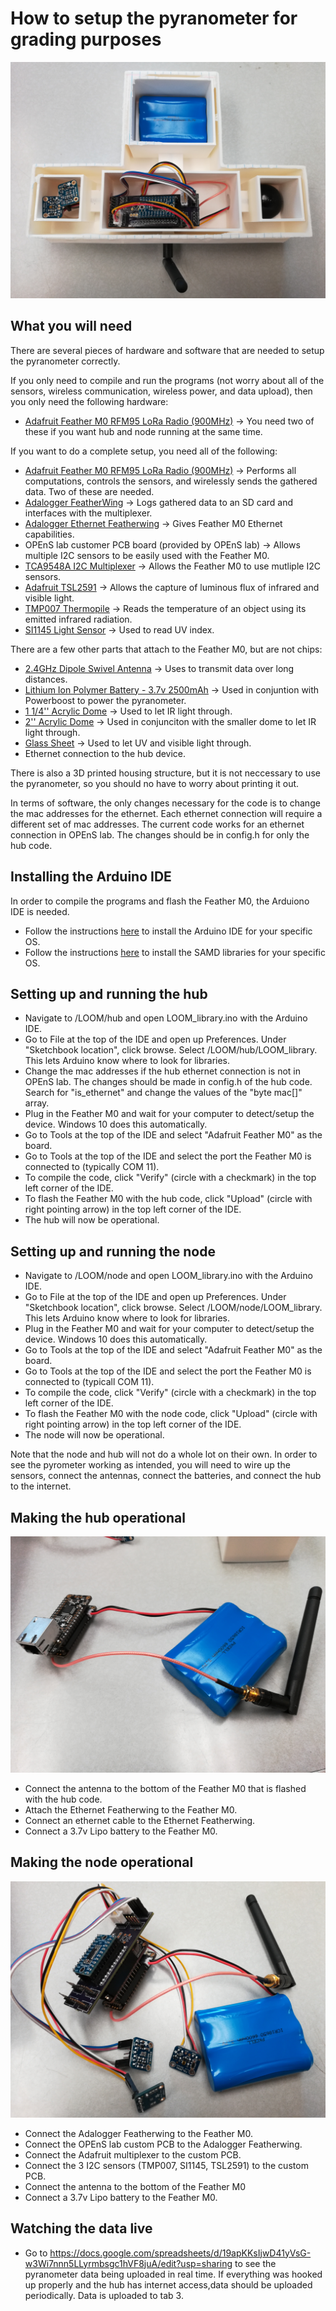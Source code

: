 # How to setup the pyranometer for grading purposes
![Complete setup](Images/pyro_topview1.jpg)

## What you will need
There are several pieces of hardware and software that are needed to setup the pyranometer correctly.

If you only need to compile and run the programs (not worry about all of the sensors, wireless communication, wireless power, and data upload), then you only need the following hardware:
- [Adafruit Feather M0 RFM95 LoRa Radio (900MHz)](https://www.adafruit.com/product/3178) -> You need two of these if you want hub and node running at the same time.

If you want to do a complete setup, you need all of the following:
- [Adafruit Feather M0 RFM95 LoRa Radio (900MHz)](https://www.adafruit.com/product/3178) -> Performs all computations, controls the sensors, and wirelessly sends the gathered data. Two of these are needed.
- [Adalogger FeatherWing](https://www.adafruit.com/product/2922) -> Logs gathered data to an SD card and interfaces with the multiplexer.
- [Adalogger Ethernet Featherwing](https://www.adafruit.com/product/3201) -> Gives Feather M0 Ethernet capabilities.
- OPEnS lab customer PCB board (provided by OPEnS lab) -> Allows multiple I2C sensors to be easily used with the Feather M0.
- [TCA9548A I2C Multiplexer](https://www.adafruit.com/product/2717) -> Allows the Feather M0 to use mutliple I2C sensors.
- [Adafruit TSL2591](https://www.adafruit.com/product/1980) -> Allows the capture of luminous flux of infrared and visible light.
- [TMP007 Thermopile](https://www.adafruit.com/product/2023) -> Reads the temperature of an object using its emitted infrared radiation.
- [SI1145 Light Sensor](https://www.adafruit.com/product/1777) -> Used to read UV index.

There are a few other parts that attach to the Feather M0, but are not chips:
- [2.4GHz Dipole Swivel Antenna](https://www.adafruit.com/product/944) -> Uses to transmit data over long distances.
- [Lithium Ion Polymer Battery - 3.7v 2500mAh](https://www.adafruit.com/product/328) -> Used in conjuntion with Powerboost to power the pyranometer.
- [1 1/4'' Acrylic Dome](https://kitkraft.com/products/1-1-4-31-8mm-clear-domes) -> Used to let IR light through.
- [2'' Acrylic Dome](https://kitkraft.com/products/2-50-4mm-clear-domes) -> Used in conjunciton with the smaller dome to let IR light through.
- [Glass Sheet](https://www.goodybeads.com/store/products/A013863.htm?gclid=EAIaIQobChMI_q3O9Liq4AIVjeNkCh3AEAxFEAQYASABEgL-IPD_BwE) -> Used to let UV and visible light through. 
- Ethernet connection to the hub device.

There is also a 3D printed housing structure, but it is not neccessary to use the pyranometer, so you should no have to worry about printing it out.

In terms of software, the only changes necessary for the code is to change the mac addresses for the ethernet. Each ethernet connection will require a different set of mac addresses. The current code works for an ethernet connection in OPEnS lab. The changes should be in config.h for only the hub code.

## Installing the Arduino IDE
In order to compile the programs and flash the Feather M0, the Arduiono IDE is needed. 
- Follow the instructions [here](https://learn.adafruit.com/adafruit-feather-m0-basic-proto/setup) to install the Arduino IDE for your specific OS.
- Follow the instructions [here](https://learn.adafruit.com/adafruit-feather-m0-basic-proto/using-with-arduino-ide) to install the SAMD libraries for your specific OS.

## Setting up and running the hub
- Navigate to /LOOM/hub and open LOOM_library.ino with the Arduino IDE.
- Go to File at the top of the IDE and open up Preferences. Under "Sketchbook location", click browse. Select /LOOM/hub/LOOM_library. This lets Arduino know where to look for libraries.
- Change the mac addresses if the hub ethernet connection is not in OPEnS lab. The changes should be made in config.h of the hub code. Search for "is_ethernet" and change the values of the "byte mac[]" array.
- Plug in the Feather M0 and wait for your computer to detect/setup the device. Windows 10 does this automatically.
- Go to Tools at the top of the IDE and select "Adafruit Feather M0" as the board.
- Go to Tools at the top of the IDE and select the port the Feather M0 is connected to (typically COM 11). 
- To compile the code, click "Verify" (circle with a checkmark) in the top left corner of the IDE.
- To flash the Feather M0 with the hub code, click "Upload" (circle with right pointing arrow) in the top left corner of the IDE.
- The hub will now be operational.

## Setting up and running the node
- Navigate to /LOOM/node and open LOOM_library.ino with the Arduino IDE.
- Go to File at the top of the IDE and open up Preferences. Under "Sketchbook location", click browse. Select /LOOM/node/LOOM_library. This lets Arduino know where to look for libraries.
- Plug in the Feather M0 and wait for your computer to detect/setup the device. Windows 10 does this automatically.
- Go to Tools at the top of the IDE and select "Adafruit Feather M0" as the board.
- Go to Tools at the top of the IDE and select the port the Feather M0 is connected to (typicall COM 11). 
- To compile the code, click "Verify" (circle with a checkmark) in the top left corner of the IDE.
- To flash the Feather M0 with the node code, click "Upload" (circle with right pointing arrow) in the top left corner of the IDE.
- The node will now be operational.

Note that the node and hub will not do a whole lot on their own. In order to see the pyrometer working as intended, you will need to wire up the sensors, connect the antennas, connect the batteries, and connect the hub to the internet.

## Making the hub operational
![Hub setup](Images/hub_setup.jpg)
- Connect the antenna to the bottom of the Feather M0 that is flashed with the hub code. 
- Attach the Ethernet Featherwing to the Feather M0.
- Connect an ethernet cable to the Ethernet Featherwing.
- Connect a 3.7v Lipo battery to the Feather M0.

## Making the node operational
![Hub setup](Images/node_setup1.jpg)
- Connect the Adalogger Featherwing to the Feather M0.
- Connect the OPEnS lab custom PCB to the Adalogger Featherwing.
- Connect the Adafruit multiplexer to the custom PCB.
- Connect the 3 I2C sensors (TMP007, SI1145, TSL2591) to the custom PCB.
- Connect the antenna to the bottom of the Feather M0
- Connect a 3.7v Lipo battery to the Feather M0.

## Watching the data live
- Go to https://docs.google.com/spreadsheets/d/19apKKsIjwD41yVsG-w3Wi7nnn5LLyrmbsgc1hVF8juA/edit?usp=sharing to see the pyranometer data being uploaded in real time. If everything was hooked up properly and the hub has internet access,data should be uploaded periodically. Data is uploaded to tab 3.
